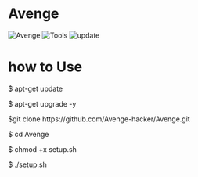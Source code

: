 # Avenge


![Avenge](https://user-images.githubusercontent.com/76620513/112361669-a7821e80-8cf9-11eb-802d-4aa2c9086975.png)
![Tools](https://user-images.githubusercontent.com/76620513/112361707-b10b8680-8cf9-11eb-9206-ddc5669e047e.png)
![update](https://user-images.githubusercontent.com/76620513/112361730-b7016780-8cf9-11eb-9205-6f2f03de6386.png)

# how to Use
<p> $ apt-get update</p>
<p> $ apt-get upgrade -y</p>
<p> $git clone https://github.com/Avenge-hacker/Avenge.git</p>
<p> $ cd Avenge</p>
<p> $ chmod +x setup.sh</p>
<p> $ ./setup.sh</p>
